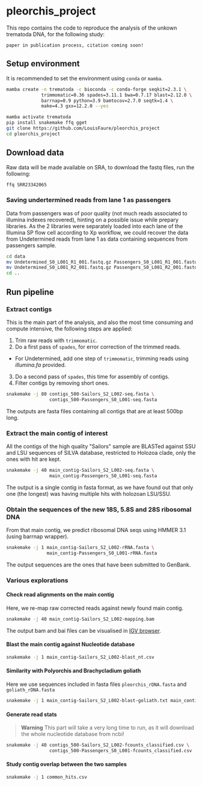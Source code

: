 # pleorchis_project

This repo contains the code to reproduce the analysis of the unkown trematoda DNA, for the following study:

```
paper in publication process, citation coming soon!
```

## Setup environment

It is recommended to set the environment using `conda` or `mamba`.

```bash
mamba create -n trematoda -c bioconda -c conda-forge seqkit=2.3.1 \
             trimmomatic=0.36 spades=3.11.1 bwa=0.7.17 blast=2.12.0 \
             barrnap=0.9 python=3.9 bamtocov=2.7.0 seqtk=1.4 \
             make=4.3 gxx=12.2.0 --yes

mamba activate trematoda
pip install snakemake ffq gget
git clone https://github.com/LouisFaure/pleorchis_project
cd pleorchis_project
```

## Download data

Raw data will be made available on SRA, to download the fastq files, run the following:

```bash
ffq SRR23342065
```

### Saving undertermined reads from lane 1 as passengers

Data from passengers was of poor quality (not much reads associated to illumina indexes recovered), 
hinting on a possible issue while prepary libraries.
As the 2 libraries were separately loaded into each lane of the Illumina SP flow cell according to Xp workflow, we could 
recover the data from Undetermined reads from lane 1 as data containing sequences from passengers sample.

```bash
cd data
mv Undetermined_S0_L001_R1_001.fastq.gz Passengers_S0_L001_R1_001.fastq.gz
mv Undetermined_S0_L001_R2_001.fastq.gz Passengers_S0_L001_R2_001.fastq.gz
cd ..
```

## Run pipeline

### Extract contigs

This is the main part of the analysis, and also the most time consuming and compute intensive, the following steps are applied:
1. Trim raw reads with `trimmomatic`.
2. Do a first pass of `spades`, for error correction of the trimmed reads.
  - For Undetermined, add one step of `trimmomatic`, trimming reads using *illumina.fa* provided.
3. Do a second pass of `spades`, this time for assembly of contigs.
4. Filter contigs by removing short ones.

```bash
snakemake -j 80 contigs_500-Sailors_S2_L002-seq.fasta \
                contigs_500-Passengers_S0_L001-seq.fasta
```

The outputs are fasta files containing all contigs that are at least 500bp long.

### Extract the main contig of interest

All the contigs of the high quality "Sailors" sample are BLASTed against SSU and LSU sequences of SILVA database, restricted to Holozoa clade, only the ones with hit are kept.

```bash
snakemake -j 40 main_contig-Sailors_S2_L002-seq.fasta \
                main_contig-Passengers_S0_L001-seq.fasta
```
The output is a single contig in fasta format, as we have found out that only one (the longest) was having multiple hits with holozoan LSU/SSU.

### Obtain the sequences of the new 18S, 5.8S and 28S ribosomal DNA

From that main contig, we predict ribosomal DNA seqs using HMMER 3.1 (using barrnap wrapper).

```bash
snakemake -j 1 main_contig-Sailors_S2_L002-rRNA.fasta \
               main_contig-Passengers_S0_L001-rRNA.fasta
```
The output sequences are the ones that have been submitted to GenBank.


### Various explorations

#### Check read alignments on the main contig

Here, we re-map raw corrected reads against newly found main contig. 

```bash
snakemake -j 40 main_contig-Sailors_S2_L002-mapping.bam
```

The output bam and bai files can be visualised in [IGV browser](http://igv.org/app/).

#### Blast the main contig against Nucleotide database

```bash
snakemake -j 1 main_contig-Sailors_S2_L002-blast_nt.csv
```

#### Similarity with Polyorchis and Brachycladium goliath

Here we use sequences included in fasta files `pleorchis_rDNA.fasta` and `goliath_rDNA.fasta`

```bash
snakemake -j 1 main_contig-Sailors_S2_L002-blast-goliath.txt main_contig-Sailors_S2_L002-blast-pleorchis.txt
```

#### Generate read stats

> **Warning**
This part will take a very long time to run, as it will download the whole nucleotide database from ncbi!

```bash
snakemake -j 40 contigs_500-Sailors_S2_L002-fcounts_classified.csv \
                contigs_500-Passengers_S0_L001-fcounts_classified.csv
```

#### Study contig overlap between the two samples

```bash
snakemake -j 1 common_hits.csv
```
